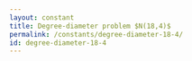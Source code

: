 ```yaml
---
layout: constant
title: Degree-diameter problem $N(18,4)$
permalink: /constants/degree-diameter-18-4/
id: degree-diameter-18-4
---
```

